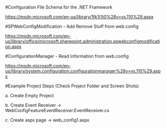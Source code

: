 #Configuration File Schema for the .NET Framework

https://msdn.microsoft.com/en-us/library/1fk1t1t0%28v=vs.110%29.aspx

#SPWebConfigModification - Add Remove Stuff from web.config

https://msdn.microsoft.com/en-us/library/office/microsoft.sharepoint.administration.spwebconfigmodification.aspx

#ConfigurationManager - Read Information from web.config

https://msdn.microsoft.com/en-us/library/system.configuration.configurationmanager%28v=vs.110%29.aspx

#Example Project Steps (Check Project Folder and Screen Shots)

a. Create Empty Project 

b. Create Event Receiver -> WebConfigFeatureEventReceiver.EventReceiver.cs

c. Create aspx page -> web_config1.aspx



